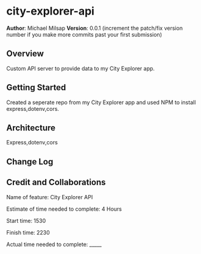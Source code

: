 # city-explorer-api


**Author**: Michael Milsap
**Version**: 0.0.1 (increment the patch/fix version number if you make more commits past your first submission)

## Overview
Custom API server to provide data to my City Explorer app.
## Getting Started
<!-- What are the steps that a user must take in order to build this app on their own machine and get it running? -->
Created a seperate repo from my City Explorer app and used NPM to install express,dotenv,cors.

## Architecture
<!-- Provide a detailed description of the application design. What technologies (languages, libraries, etc) you're using, and any other relevant design information. -->
Express,dotenv,cors
## Change Log
<!-- Use this area to document the iterative changes made to your application as each feature is successfully implemented. Use time stamps. Here's an example:

01-01-2001 4:59pm - Application now has a fully-functional express server, with a GET route for the location resource. -->

## Credit and Collaborations
<!-- Give credit (and a link) to other people or resources that helped you build this application. -->

Name of feature: City Explorer API

Estimate of time needed to complete: 4 Hours

Start time: 1530

Finish time: 2230

Actual time needed to complete: _____